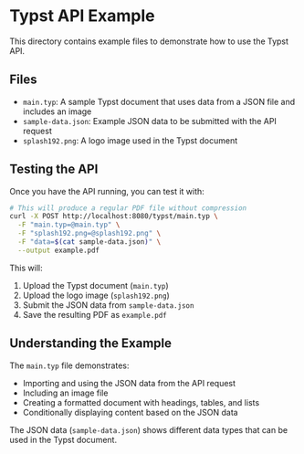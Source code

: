 # Typst API Example

This directory contains example files to demonstrate how to use the Typst API.

## Files

- `main.typ`: A sample Typst document that uses data from a JSON file and includes an image
- `sample-data.json`: Example JSON data to be submitted with the API request
- `splash192.png`: A logo image used in the Typst document

## Testing the API

Once you have the API running, you can test it with:

```bash
# This will produce a regular PDF file without compression
curl -X POST http://localhost:8080/typst/main.typ \
  -F "main.typ=@main.typ" \
  -F "splash192.png=@splash192.png" \
  -F "data=$(cat sample-data.json)" \
  --output example.pdf
```

This will:

1. Upload the Typst document (`main.typ`)
2. Upload the logo image (`splash192.png`)
3. Submit the JSON data from `sample-data.json`
4. Save the resulting PDF as `example.pdf`

## Understanding the Example

The `main.typ` file demonstrates:

- Importing and using the JSON data from the API request
- Including an image file
- Creating a formatted document with headings, tables, and lists
- Conditionally displaying content based on the JSON data

The JSON data (`sample-data.json`) shows different data types that can be used in the Typst document. 
